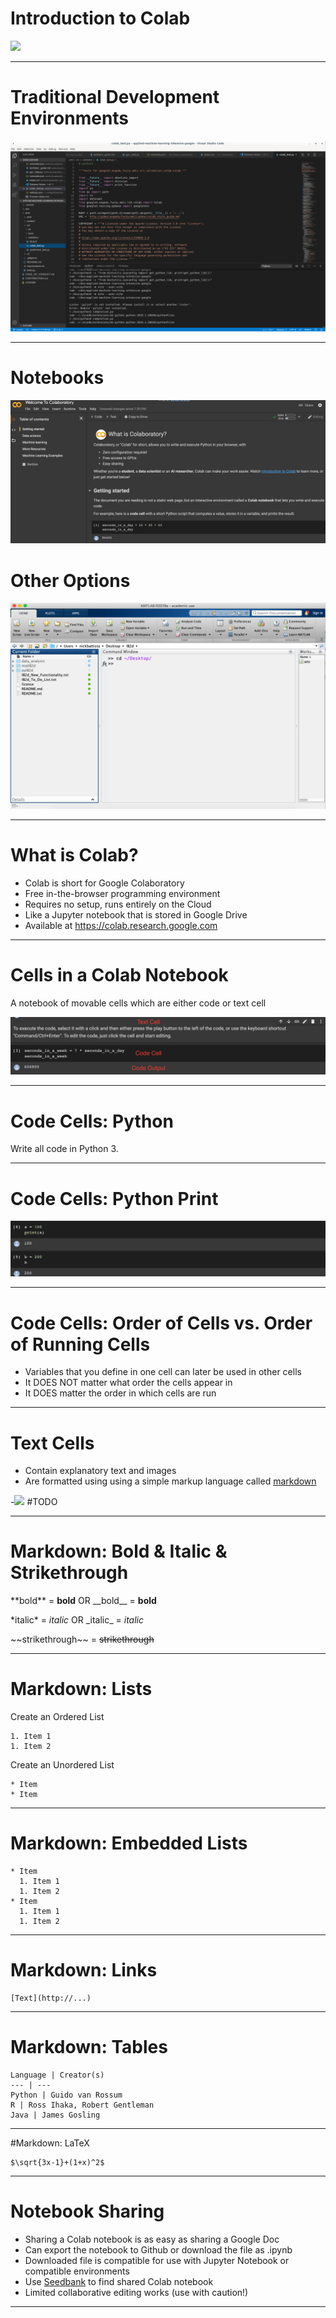 # Introduction to Colab

![](https://colab.research.google.com/img/colab_favicon_256px.png)

<!--

We have talked about machine learning and data science in the abstract. Now it
is time to actually start applying our skills. To do this, we will need some
sort of development environment. There are a plethora of options in this space.

Source: Google Copyright

-->

---

# Traditional Development Environments

![](res/ide.png)

<!--

Many data scientists choose to use a traditional development environment for
their work. These editors range in complexity from a text editor like Notepad on
Windows through large integrated development environments such PyCharm.

With these environments it is often necessary to install extra software to
support your data science work.

You will likely find that data scientists with a background in traditional
programming are comfortable in these environments since they have likely already
had experience with them.

These development environments are also useful for developing code supported by
unit tests and code that will be packaged and deployed on server systems.

Source: Google Copyright

-->

---

# Notebooks

![](res/notebook.png) 

 <!--
 
Notebooks are another option that you will see regularly, and they are the
primary coding environment for this course.

When someone mentions a data science notebook, they are typically
referring to a Jupyter Notebook.

Jupyter Notebooks combine code, output, and supporting documentation in a single
structured document. The document can be executed, modified, and iterated on.

Though you'll see many Jupyter notebooks that contain Python code, they aren't
limited to Python. Jupyter supports many different 'kernels' which allow users a
wide variety of choice in what languages and libraries they use. In this course, 
we will use Python. 

Source: Google Copyright

-->

# Other Options

![](res/matlab.png)

<!--

The choice of development environments isn't a binary choice between notebooks
and traditional development environments. There is a wide spectrum of tools
available, some that blur the lines between traditional environments and
notebooks.

MATLAB is one of these tools. It can very much be used as a traditional
development environment where you write code and then deploy that code. However,
it also supports a notebook mode which has a much more Jupyter-like feel.

It is important to be aware that not all data scientists develop in the same
type of environment. Personal preference, costs, corporate standards, and more
go into the decision for someone to choose a specific environment.

The environment might even change over the course of a project. A data scientist
might explore and build a small model using a notebook. Later, once the model
is designed, they might then switch over to a more traditional environment to
create a deployable package.

Source: Google Copyright

-->

---

# What is Colab?

* Colab is short for Google Colaboratory
* Free in-the-browser programming environment
* Requires no setup, runs entirely on the Cloud
* Like a Jupyter notebook that is stored in Google Drive
* Available at https://colab.research.google.com

<!--

Notebooks run by connecting to virtual machines that have maximum lifetimes that can be as much as 12 hours. Notebooks will also disconnect from VMs when left idle for too long. Maximum VM lifetime and idle timeout behavior may vary over time, or based on your usage. 

Colab focuses on supporting Python and its ecosystem of third-party tools. There is currently not support for other Jupyter kernels like R or Scala.

More documentation on Colab can be found at https://research.google.com/colaboratory/faq.html 

A good introductory notebook can be found here https://colab.sandbox.google.com/notebooks/intro.ipynb#scrollTo=GJBs_flRovLc

-->

---

# Cells in a Colab Notebook 

A notebook of movable cells which are either code or text cell

![](res/notebook_cells.png) 

<!--

Hovering above or below a current cell will bring up the option to add a new code or text cell. 

You can run code cells and typeset text cells using Shift+Enter.

Source: Google Copyright

-->

---

# Code Cells: Python
Write all code in Python 3. 

<!--

As of January 1, 2020, the Python team is no longer supporting Python 2, and as of that date, Colab has stopped supporting Python 2 runtimes. 

-->

---

# Code Cells: Python Print

![](res/python_print.png) 

<!--

Source: Google Copyright

-->

---

# Code Cells: Order of Cells vs. Order of Running Cells

* Variables that you define in one cell can later be used in other cells
* It DOES NOT matter what order the cells appear in
* It DOES matter the order in which cells are run

<!--

It doesn't matter what order the cells appear in. What matters is the order in which they are run. The run-order is captured by the numebrs to the left of each cell. 

-->

---

# Text Cells

* Contain explanatory text and images
* Are formatted using using a simple markup language called [markdown](https://colab.sandbox.google.com/notebooks/markdown_guide.ipynb)

-![](res/text_cells.png) #TODO

<!--

-->

---

# Markdown: Bold & Italic & Strikethrough

\*\*bold\*\* = **bold** OR \_\_bold\_\_ = __bold__

\*italic\* = *italic* OR \_italic\_ = _italic_

\~\~strikethrough\~\~ = ~~strikethrough~~

<!--

You can easily format text with specific markdown syntax.

-->

---

# Markdown: Lists

Create an Ordered List
```
1. Item 1
1. Item 2
```

Create an Unordered List
```
* Item
* Item
```

<!--

You can create numbered and bulleted lists. What is shown here is what the user should type in markdown. The output of an ordered list will contain the correct linear number 1. 2. 3. etc. 

-->

---

# Markdown: Embedded Lists

```
* Item
  1. Item 1
  1. Item 2
* Item
  1. Item 1
  1. Item 2
```

<!--

You can also easily create sublists. 

-->

---

# Markdown: Links

```
[Text](http://...)
```

<!--

The [Text] portion indicates what will appear in your document, and the (http://...) should have the appropriate URL.

-->

---

# Markdown: Tables

```
Language | Creator(s)
--- | ---
Python | Guido van Rossum
R | Ross Ihaka, Robert Gentleman
Java | James Gosling
```

<!--

Tables are created using | and -. They will be formatted automatically with lines at each delimiter. 

-->

---

#Markdown: LaTeX

```
$\sqrt{3x-1}+(1+x)^2$
```

<!--

LaTeX is a powerful document preparation system for typsetting mathematical equations. Markdown supports basic LaTeX commands. 

https://www.latex-project.org/help/documentation/

-->

---

# Notebook Sharing

* Sharing a Colab notebook is as easy as sharing a Google Doc
* Can export the notebook to Github or download the file as .ipynb
* Downloaded file is compatible for use with Jupyter Notebook or compatible environments
* Use [Seedbank](https://research.google.com/seedbank/) to find shared Colab notebook 
* Limited collaborative editing works (use with caution!)

<!--

Since a Colab notebook is stored in Google Drive, sharing a Colab notebook is as easy as sharing Google Doc.  Just like Google Doc sharing, you decide on the share permissions, eg: view-only or edit privilege.

If you prefer, you can export the notebook to Github repository or download the notebook as a file.  The downloaded file is written in standard Jupyter notebook format and can be use in Jupyter Notebook or other compatible framework

Seedbank is an example of search engine for Colab notebooks for material for exploration and learning of ML. https://research.google.com/seedbank/guide/faq

Some of the collaborative features in Colab are quite limited, and it can be challenging to have two people editing the same lab at the same time. Furthermore, you can open labs in sandbox mode which does not save chagnes. Use collaborative features with caution. 

-->

---

